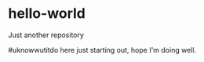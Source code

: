 # hello-world
Just another repository

#uknowwutitdo here just starting out, hope I'm doing well.  


